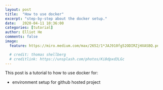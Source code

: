 ```yaml
---
layout: post
title:  "How to use docker"
excerpt: "step-by-step about the docker setup."
date:   2020-04-11 10:36:00
categories: [tutorial]
author: Elliot He
comments: false
image:
  feature: https://miro.medium.com/max/2652/1*JAJ910fg52ODIRZjHXASBQ.png

  # credit: thomas shellberg
  # creditlink: https://unsplash.com/photos/Ki0dpxd3LGc
---
```


This post is a tutorial to how to use docker for:
* environment setup for github hosted project